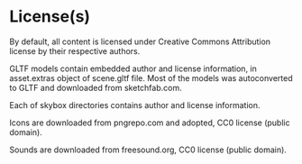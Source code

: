 # License(s)
By default, all content is licensed under Creative Commons Attribution license by their respective authors.

GLTF models contain embedded author and license information, in asset.extras object of scene.gltf file.
Most of the models was autoconverted to GLTF and downloaded from sketchfab.com.

Each of skybox directories contains author and license information.

Icons are downloaded from pngrepo.com and adopted, CC0 license (public domain).

Sounds are downloaded from freesound.org, CC0 license (public domain).